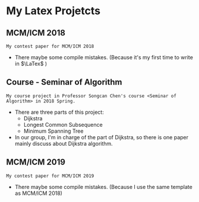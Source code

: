# My Latex Projetcts

## MCM/ICM 2018

    My contest paper for MCM/ICM 2018

* There maybe some compile mistakes. (Because it's my first time to write in $\LaTex$ )

## Course - Seminar of Algorithm

    My course project in Professor Songcan Chen's course <Seminar of Algorithm> in 2018 Spring.
* There are three parts of this project:
  * Dijkstra
  * Longest Common Subsequence
  * Minimum Spanning Tree
* In our group, I'm in charge of the part of Dijkstra, so there is one paper mainly discuss about Dijkstra algorithm.

## MCM/ICM 2019

    My contest paper for MCM/ICM 2019

* There maybe some compile mistakes. (Because I use the same template as MCM/ICM 2018)